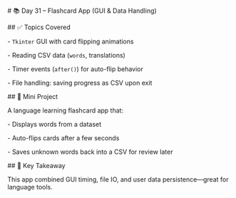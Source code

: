 \# 📚 Day 31 – Flashcard App (GUI \& Data Handling)



\## ✅ Topics Covered

\- `Tkinter` GUI with card flipping animations

\- Reading CSV data (`words`, translations)

\- Timer events (`after()`) for auto-flip behavior

\- File handling: saving progress as CSV upon exit



\## 🎯 Mini Project

A language learning flashcard app that:

\- Displays words from a dataset

\- Auto-flips cards after a few seconds

\- Saves unknown words back into a CSV for review later



\## 🧠 Key Takeaway

This app combined GUI timing, file IO, and user data persistence—great for language tools.



